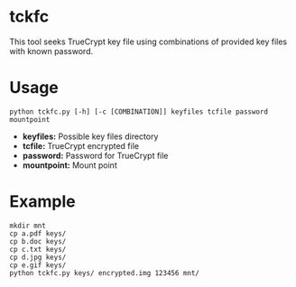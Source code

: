 tckfc
=====

This tool seeks TrueCrypt key file using combinations of provided key files with known password.

Usage
=====

``python tckfc.py [-h] [-c [COMBINATION]] keyfiles tcfile password mountpoint``

  * **keyfiles:** Possible key files directory
  * **tcfile:** TrueCrypt encrypted file
  * **password:** Password for TrueCrypt file
  * **mountpoint:** Mount point

Example
=======

    mkdir mnt
    cp a.pdf keys/
    cp b.doc keys/
    cp c.txt keys/
    cp d.jpg keys/
    cp e.gif keys/
    python tckfc.py keys/ encrypted.img 123456 mnt/


